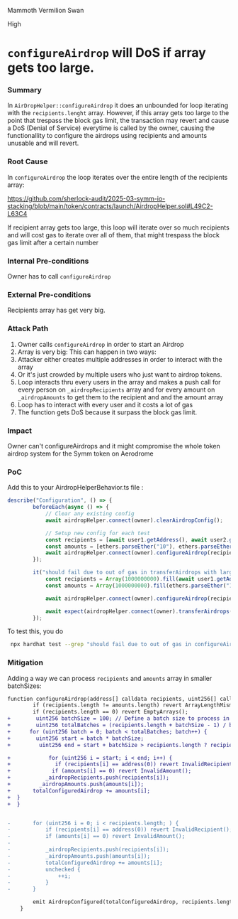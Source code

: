 Mammoth Vermilion Swan

High

# `configureAirdrop` will DoS if array gets too large.

### Summary

In `AirDropHelper::configureAirdrop` it does an unbounded for loop iterating with the `recipients.lenght` array. However, if this array gets too large to the point that trespass the block gas limit, the transaction may revert and cause a DoS (Denial of Service) everytime is called by the owner, causing the functionallity to configure the airdrops using recipients and amounts unusable and will revert.

### Root Cause

In `configureAirdrop` the loop iterates over the entire length of the recipients array:


https://github.com/sherlock-audit/2025-03-symm-io-stacking/blob/main/token/contracts/launch/AirdropHelper.sol#L49C2-L63C4

If recipient array gets too large, this loop will iterate over so much recipients and will cost gas to iterate over all of them, that might trespass the block gas limit after a certain number



### Internal Pre-conditions

Owner has to call `configureAirdrop`

### External Pre-conditions

Recipients array has get very big.

### Attack Path

1. Owner calls `configureAirdrop` in order to start an Airdrop
2.  Array is very big: This can happen in two ways:
3. Attacker either creates multiple addresses in order to interact with the array
4. Or it's just crowded by multiple users who just want to airdrop tokens.
5. Loop interacts thru every users in the array and makes a push call for every person on `_airdropRecipients` array and for every amount on `_airdropAmounts` to get them to the recipient and and the amount array
6. Loop has to interact with every user and it costs a lot of gas
7. The function gets DoS because it surpass the block gas limit. 

### Impact

Owner can't configureAirdrops and it might compromise the whole token airdrop system for the Symm token on Aerodrome

### PoC

Add this to your AirdropHelperBehavior.ts file : 

```js
describe("Configuration", () => {
		beforeEach(async () => {
			// Clear any existing config
			await airdropHelper.connect(owner).clearAirdropConfig();

			// Setup new config for each test
			const recipients = [await user1.getAddress(), await user2.getAddress(), await user3.getAddress()];
			const amounts = [ethers.parseEther("10"), ethers.parseEther("20"), ethers.parseEther("30")];
			await airdropHelper.connect(owner).configureAirdrop(recipients, amounts);
		});

		it("should fail due to out of gas in transferAirdrops with large batch array size", async () => {
			const recipients = Array(1000000000).fill(await user1.getAddress());
			const amounts = Array(1000000000).fill(ethers.parseEther("1"));

			await airdropHelper.connect(owner).configureAirdrop(recipients, amounts);

			await expect(airdropHelper.connect(owner).transferAirdrops(1000000000)).to.be.reverted;
		});
```

To test this, you do 

```bash
 npx hardhat test --grep "should fail due to out of gas in configureAirdrop with large arrays"

```


### Mitigation

Adding a way we can process `recipients` and `amounts` array in smaller batchSizes:

```diff
function configureAirdrop(address[] calldata recipients, uint256[] calldata amounts) external onlyOwner {
		if (recipients.length != amounts.length) revert ArrayLengthMismatch();
		if (recipients.length == 0) revert EmptyArrays();
+        uint256 batchSize = 100; // Define a batch size to process in chunks
+        uint256 totalBatches = (recipients.length + batchSize - 1) / batchSize; // Calculate the total number of batches
+      for (uint256 batch = 0; batch < totalBatches; batch++) {
+        uint256 start = batch * batchSize;
+         uint256 end = start + batchSize > recipients.length ? recipients.length : start + batchSize;

+            for (uint256 i = start; i < end; i++) {
+              if (recipients[i] == address(0)) revert InvalidRecipient();
+             if (amounts[i] == 0) revert InvalidAmount();
+           _airdropRecipients.push(recipients[i]);
+         _airdropAmounts.push(amounts[i]);
+       totalConfiguredAirdrop += amounts[i];
+  }
+  }


-		for (uint256 i = 0; i < recipients.length; ) {
-			if (recipients[i] == address(0)) revert InvalidRecipient();
-			if (amounts[i] == 0) revert InvalidAmount();
-
-			_airdropRecipients.push(recipients[i]);
-			_airdropAmounts.push(amounts[i]);
-			totalConfiguredAirdrop += amounts[i]; 
-			unchecked {
-				++i;
-			}
-		}

		emit AirdropConfigured(totalConfiguredAirdrop, recipients.length);
	}
```
